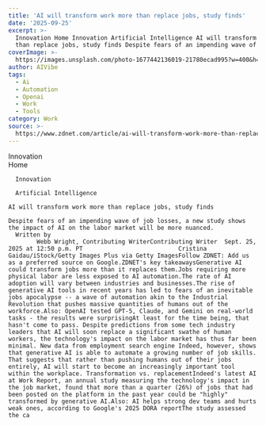 ```yaml
---
title: 'AI will transform work more than replace jobs, study finds'
date: '2025-09-25'
excerpt: >-
  Innovation Home Innovation Artificial Intelligence AI will transform work more
  than replace jobs, study finds Despite fears of an impending wave of jo...
coverImage: >-
  https://images.unsplash.com/photo-1677442136019-21780ecad995?w=400&h=200&fit=crop&auto=format
author: AIVibe
tags:
  - Ai
  - Automation
  - Openai
  - Work
  - Tools
category: Work
source: >-
  https://www.zdnet.com/article/ai-will-transform-work-more-than-replace-jobs-study-finds/
---
```

Innovation      
      Home
    
      Innovation
    
      Artificial Intelligence
       
    AI will transform work more than replace jobs, study finds
     
    Despite fears of an impending wave of job losses, a new study shows the impact of AI on the labor market will be more nuanced.
      Written by 
            Webb Wright, Contributing WriterContributing Writer  Sept. 25, 2025 at 12:50 p.m. PT                           Cristina Gaidau/iStock/Getty Images Plus via Getty ImagesFollow ZDNET: Add us as a preferred source on Google.ZDNET's key takeawaysGenerative AI could transform jobs more than it replaces them.Jobs requiring more physical labor are less exposed to AI automation.The rate of AI adoption will vary between industries and businesses.The rise of generative AI tools in recent years has led to fears of an inevitable jobs apocalypse -- a wave of automation akin to the Industrial Revolution that pushes massive quantities of humans out of the workforce.Also: OpenAI tested GPT-5, Claude, and Gemini on real-world tasks - the results were surprisingAt least for the time being, that hasn't come to pass. Despite predictions from some tech industry leaders that AI will soon replace a significant swathe of human workers, the technology's impact on the labor market has thus far been minimal. New data from employment search engine Indeed, however, shows that generative AI is able to automate a growing number of job skills. That suggests that rather than pushing humans out of their jobs entirely, AI will start to become an increasingly important tool within the workplace. Transformation vs. replacementIndeed's latest AI at Work Report, an annual study measuring the technology's impact in the job market, found that more than a quarter (26%) of jobs that had been posted on the platform in the past year could be "highly" transformed by generative AI.Also: AI helps strong dev teams and hurts weak ones, according to Google's 2025 DORA reportThe study assessed the ca
